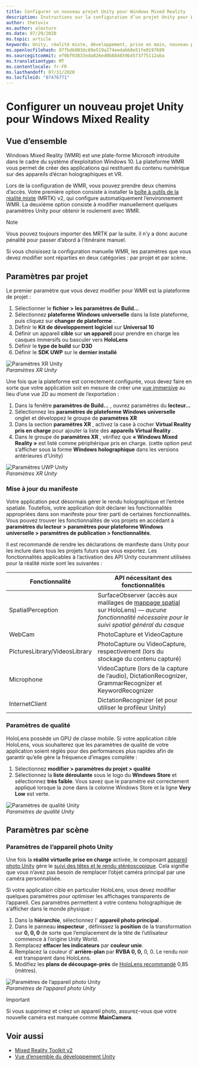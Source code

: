 ```yaml
---
title: Configurer un nouveau projet Unity pour Windows Mixed Reality
description: Instructions sur la configuration d’un projet Unity pour Windows Mixed Reality
author: thetuvix
ms.author: alexturn
ms.date: 07/29/2020
ms.topic: article
keywords: Unity, réalité mixte, développement, prise en main, nouveau projet
ms.openlocfilehash: 877bdb803dc69e519a274eedabb8e51fe0197689
ms.sourcegitcommit: ef0bf03833eda826ed0b884859b4573775112aba
ms.translationtype: MT
ms.contentlocale: fr-FR
ms.lasthandoff: 07/31/2020
ms.locfileid: "87476771"
---
```

# <a name="configure-a-new-unity-project-for-windows-mixed-reality"></a>Configurer un nouveau projet Unity pour Windows Mixed Reality 

## <a name="overview"></a>Vue d’ensemble

Windows Mixed Reality (WMR) est une plate-forme Microsoft introduite dans le cadre du système d’exploitation Windows 10. La plateforme WMR vous permet de créer des applications qui restituent du contenu numérique sur des appareils d’écran holographiques et VR.

Lors de la configuration de WMR, vous pouvez prendre deux chemins d’accès. Votre première option consiste à installer la [boîte à outils de la réalité mixte](https://microsoft.github.io/MixedRealityToolkit-Unity/Documentation/GettingStartedWithTheMRTK.html) (MRTK) v2, qui configure automatiquement l’environnement WMR. La deuxième option consiste à modifier manuellement quelques paramètres Unity pour obtenir le roulement avec WMR. 

> [!NOTE]
> Vous pouvez toujours importer des MRTK par la suite. il n’y a donc aucune pénalité pour passer d’abord à l’itinéraire manuel.

Si vous choisissez la configuration manuelle WMR, les paramètres que vous devez modifier sont réparties en deux catégories : par projet et par scène.

## <a name="per-project-settings"></a>Paramètres par projet

Le premier paramètre que vous devez modifier pour WMR est la plateforme de projet : 
1. Sélectionner le **fichier > les paramètres de Build...**
2. Sélectionnez **plateforme Windows universelle** dans la liste plateforme, puis cliquez sur **changer de plateforme** .
3. Définir le **Kit de développement logiciel** sur **Universal 10**
4. Définir un appareil **cible** sur **un appareil** pour prendre en charge les casques immersifs ou basculer vers **HoloLens**
5. Définir le **type de build** sur **D3D**
6. Définir le **SDK UWP** sur le **dernier installé**

![Paramètres XR Unity](images/unity-uwp-settings.png)<br>
*Paramètres XR Unity*

Une fois que la plateforme est correctement configurée, vous devez faire en sorte que votre application soit en mesure de créer une [vue immersive](app-views.md) au lieu d’une vue 2D au moment de l’exportation :
1. Dans la fenêtre **paramètres de Build...** , ouvrez paramètres du **lecteur...**
2. Sélectionnez les **paramètres de plateforme Windows universelle** onglet et développez le groupe de **paramètres XR**
3. Dans la section **paramètres XR** , activez la case à cocher **Virtual Reality pris en charge** pour ajouter la liste des **appareils Virtual Reality** .
4. Dans le groupe de **paramètres XR** , vérifiez que **« Windows Mixed Reality »** est listé comme périphérique pris en charge. (cette option peut s’afficher sous la forme **Windows holographique** dans les versions antérieures d’Unity)

![Paramètres UWP Unity](images/xrsettings.png)<br>
*Paramètres XR Unity*

### <a name="updating-the-manifest"></a>Mise à jour du manifeste

Votre application peut désormais gérer le rendu holographique et l’entrée spatiale. Toutefois, votre application doit déclarer les fonctionnalités appropriées dans son manifeste pour tirer parti de certaines fonctionnalités. Vous pouvez trouver les fonctionnalités de vos projets en accédant à **paramètres du lecteur > paramètres pour plateforme Windows universelle > paramètres de publication > fonctionnalités**. 

Il est recommandé de rendre les déclarations de manifeste dans Unity pour les inclure dans tous les projets futurs que vous exportez. Les fonctionnalités applicables à l’activation des API Unity couramment utilisées pour la réalité mixte sont les suivantes :

|  Fonctionnalité  |  API nécessitant des fonctionnalités | 
|----------|----------|
|  SpatialPerception  |  SurfaceObserver (accès aux maillages de [mappage spatial](spatial-mapping.md) sur HoloLens) &mdash; *aucune fonctionnalité nécessaire pour le suivi spatial général du casque* | 
|  WebCam  |  PhotoCapture et VideoCapture | 
|  PicturesLibrary/VideosLibrary  |  PhotoCapture ou VideoCapture, respectivement (lors du stockage du contenu capturé) | 
|  Microphone  |  VideoCapture (lors de la capture de l’audio), DictationRecognizer, GrammarRecognizer et KeywordRecognizer | 
|  InternetClient  |  DictationRecognizer (et pour utiliser le profileur Unity) | 

### <a name="quality-settings"></a>Paramètres de qualité

HoloLens possède un GPU de classe mobile. Si votre application cible HoloLens, vous souhaiterez que les paramètres de qualité de votre application soient réglés pour des performances plus rapides afin de garantir qu’elle gère la fréquence d’images complète :
1. Sélectionnez **modifier > paramètres du projet > qualité**
2. Sélectionnez la **liste déroulante** sous le logo du **Windows Store** et sélectionnez **très faible**. Vous savez que le paramètre est correctement appliqué lorsque la zone dans la colonne Windows Store et la ligne **Very Low** est verte.

![Paramètres de qualité Unity](images/getting-started-unity-quality-settings.jpg)<br>
*Paramètres de qualité Unity*

## <a name="per-scene-settings"></a>Paramètres par scène

### <a name="unity-camera-settings"></a>Paramètres de l’appareil photo Unity

Une fois la **réalité virtuelle prise en charge** activée, le composant [appareil photo Unity](camera-in-unity.md) gère le [suivi des têtes et le rendu stéréoscopique](rendering.md). Cela signifie que vous n’avez pas besoin de remplacer l’objet caméra principal par une caméra personnalisée.

Si votre application cible en particulier HoloLens, vous devez modifier quelques paramètres pour optimiser les affichages transparents de l’appareil. Ces paramètres permettent à votre contenu holographique de s’afficher dans le monde physique :
1. Dans la **hiérarchie**, sélectionnez l' **appareil photo principal** .
2. Dans le panneau **inspecteur** , définissez la **position** de la transformation sur **0, 0, 0** de sorte que l’emplacement de la tête de l’utilisateur commence à l’origine Unity World.
3. Remplacez **effacer les indicateurs** par **couleur unie**.
4. Remplacez la couleur d' **arrière-plan** par **RVBA 0, 0,** 0, 0. Le rendu noir est transparent dans HoloLens.
5. Modifiez les **plans de découpage-près** de [HoloLens recommandé](camera-in-unity.md#clip-planes) 0,85 (mètres).

![Paramètres de l’appareil photo Unity](images/Unitycamerasettings.png)<br>
*Paramètres de l’appareil photo Unity*

> [!IMPORTANT]
> Si vous supprimez et créez un appareil photo, assurez-vous que votre nouvelle caméra est marquée comme **MainCamera**.

## <a name="see-also"></a>Voir aussi
* [Mixed Reality Toolkit v2](mrtk-getting-started.md)
* [Vue d’ensemble du développement Unity](unity-development-overview.md)
